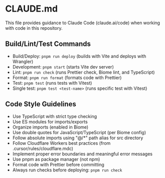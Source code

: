 # CLAUDE.md

This file provides guidance to Claude Code (claude.ai/code) when working with code in this repository.

## Build/Lint/Test Commands

- Build/Deploy: `pnpm run deploy` (builds with Vite and deploys with Wrangler)
- Development: `pnpm start` (starts Vite dev server)
- Lint: `pnpm run check` (runs Prettier check, Biome lint, and TypeScript)
- Format: `pnpm run format` (formats code with Prettier)
- Test: `pnpm test` (runs tests with Vitest)
- Single test: `pnpm test <test-name>` (runs specific test with Vitest)

## Code Style Guidelines

- Use TypeScript with strict type checking
- Use ES modules for imports/exports
- Organize imports (enabled in Biome)
- Use double quotes for JavaScript/TypeScript (per Biome config)
- Follow absolute imports using "@/\*" path alias for src directory
- Follow Cloudflare Workers best practices (from .cursor/rules/cloudflare.mdc)
- Implement proper error boundaries and meaningful error messages
- Use pnpm as package manager (not npm)
- Format code with Prettier before committing
- Always run checks before deploying: `pnpm run check`
